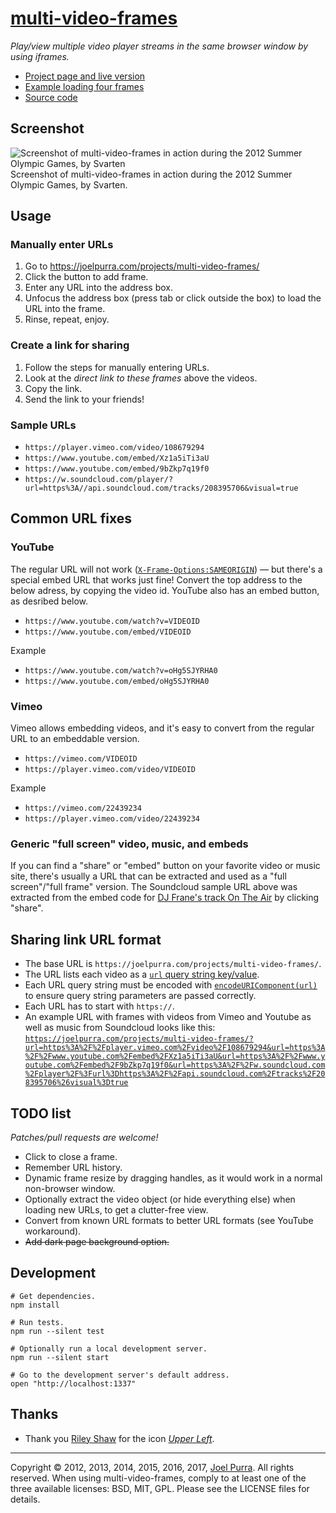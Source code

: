 # [multi-video-frames](https://joelpurra.com/projects/multi-video-frames/)

*Play/view multiple video player streams in the same browser window by using iframes.*

- [Project page and live version](https://joelpurra.com/projects/multi-video-frames/)
- [Example loading four frames](https://joelpurra.com/projects/multi-video-frames/?url=https%3A%2F%2Fplayer.vimeo.com%2Fvideo%2F108679294&url=https%3A%2F%2Fwww.youtube.com%2Fembed%2FXz1a5iTi3aU&url=https%3A%2F%2Fwww.youtube.com%2Fembed%2F9bZkp7q19f0&url=https%3A%2F%2Fw.soundcloud.com%2Fplayer%2F%3Furl%3Dhttps%3A%2F%2Fapi.soundcloud.com%2Ftracks%2F208395706%26visual%3Dtrue)
- [Source code](https://github.com/joelpurra/multi-video-frames/)



## Screenshot

<img src="https://joelpurra.com/projects/multi-video-frames/sample-olympic-games-summer-2012.jpg" alt="Screenshot of multi-video-frames in action during the 2012 Summer Olympic Games, by Svarten"  title="Screenshot of multi-video-frames in action during the 2012 Summer Olympic Games, by Svarten" />  
Screenshot of multi-video-frames in action during the 2012 Summer Olympic Games, by Svarten.



## Usage

### Manually enter URLs

1. Go to https://joelpurra.com/projects/multi-video-frames/
1. Click the button to add frame.
1. Enter any URL into the address box.
1. Unfocus the address box (press tab or click outside the box) to load the URL into the frame.
1. Rinse, repeat, enjoy.


### Create a link for sharing

1. Follow the steps for manually entering URLs.
1. Look at the *direct link to these frames* above the videos.
1. Copy the link.
1. Send the link to your friends!


### Sample URLs

- `https://player.vimeo.com/video/108679294`
- `https://www.youtube.com/embed/Xz1a5iTi3aU`
- `https://www.youtube.com/embed/9bZkp7q19f0`
- `https://w.soundcloud.com/player/?url=https%3A//api.soundcloud.com/tracks/208395706&visual=true`



## Common URL fixes

### YouTube

The regular URL will not work ([`X-Frame-Options:SAMEORIGIN`](https://google.com/?q=X-Frame-Options:SAMEORIGIN)) &mdash; but there's a special embed URL that works just fine! Convert the top address to the below adress, by copying the video id. YouTube also has an embed button, as desribed below.

- `https://www.youtube.com/watch?v=VIDEOID`
- `https://www.youtube.com/embed/VIDEOID`

Example

- `https://www.youtube.com/watch?v=oHg5SJYRHA0`
- `https://www.youtube.com/embed/oHg5SJYRHA0`


### Vimeo

Vimeo allows embedding videos, and it's easy to convert from the regular URL to an embeddable version.

- `https://vimeo.com/VIDEOID`
- `https://player.vimeo.com/video/VIDEOID`

Example

- `https://vimeo.com/22439234`
- `https://player.vimeo.com/video/22439234`



### Generic "full screen" video, music, and embeds

If you can find a "share" or "embed" button on your favorite video or music site, there's usually a URL that can be extracted and used as a "full screen"/"full frame" version. The Soundcloud sample URL above was extracted from the embed code for [DJ Frane's track
On The Air](https://soundcloud.com/djfrane/on-the-air) by clicking "share".



## Sharing link URL format

- The base URL is `https://joelpurra.com/projects/multi-video-frames/`.
- The URL lists each video as a [`url` query string key/value](https://url.spec.whatwg.org/#syntax-url-query).
- Each URL query string must be encoded with [`encodeURIComponent(url)`](https://developer.mozilla.org/en-US/docs/Web/JavaScript/Reference/Global_Objects/encodeURIComponent) to ensure query string parameters are passed correctly.
- Each URL has to start with `https://`.
- An example URL with frames with videos from Vimeo and Youtube as well as music from Soundcloud looks like this: [`https://joelpurra.com/projects/multi-video-frames/?url=https%3A%2F%2Fplayer.vimeo.com%2Fvideo%2F108679294&url=https%3A%2F%2Fwww.youtube.com%2Fembed%2FXz1a5iTi3aU&url=https%3A%2F%2Fwww.youtube.com%2Fembed%2F9bZkp7q19f0&url=https%3A%2F%2Fw.soundcloud.com%2Fplayer%2F%3Furl%3Dhttps%3A%2F%2Fapi.soundcloud.com%2Ftracks%2F208395706%26visual%3Dtrue`](https://joelpurra.com/projects/multi-video-frames/?url=https%3A%2F%2Fplayer.vimeo.com%2Fvideo%2F108679294&url=https%3A%2F%2Fwww.youtube.com%2Fembed%2FXz1a5iTi3aU&url=https%3A%2F%2Fwww.youtube.com%2Fembed%2F9bZkp7q19f0&url=https%3A%2F%2Fw.soundcloud.com%2Fplayer%2F%3Furl%3Dhttps%3A%2F%2Fapi.soundcloud.com%2Ftracks%2F208395706%26visual%3Dtrue)



## TODO list

*Patches/pull requests are welcome!*

- Click to close a frame.
- Remember URL history.
- Dynamic frame resize by dragging handles, as it would work in a normal non-browser window.
- Optionally extract the video object (or hide everything else) when loading new URLs, to get a clutter-free view.
- Convert from known URL formats to better URL formats (see YouTube workaround).
- ~~Add dark page background option.~~



## Development

```shell
# Get dependencies.
npm install

# Run tests.
npm run --silent test

# Optionally run a local development server.
npm run --silent start

# Go to the development server's default address.
open "http://localhost:1337"
```



## Thanks

- Thank you [Riley Shaw](http://rileyjshaw.com/) for the icon [*Upper Left*](https://thenounproject.com/term/upper-left/294472/).




---



Copyright &copy; 2012, 2013, 2014, 2015, 2016, 2017, [Joel Purra](https://joelpurra.com/). All rights reserved. When using multi-video-frames, comply to at least one of the three available licenses: BSD, MIT, GPL. Please see the LICENSE files for details.
